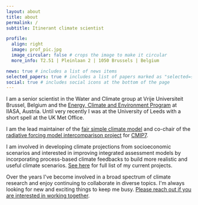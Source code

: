 ```yaml
---
layout: about
title: about
permalink: /
subtitle: Itinerant climate scientist

profile:
  align: right
  image: prof_pic.jpg
  image_circular: false # crops the image to make it circular
  more_info: T2.51 | Pleinlaan 2 | 1050 Brussels | Belgium

news: true # includes a list of news items
selected_papers: true # includes a list of papers marked as "selected={true}"
social: true # includes social icons at the bottom of the page
---
```


I am a senior scientist in the Water and Climate group at Vrije Universiteit Brussel, Belgium and
the [Energy, Climate and Environment Program](https://iiasa.ac.at/programs/ece) at IIASA, Austria. Until very recently I was at the University of Leeds with a short spell at the UK Met Office.

I am the lead maintainer of the [fair simple climate model](https://docs.fairmodel.net) and co-chair of the 
[radiative forcing model intercomparison project](https://rfmip.leeds.ac.uk) for [CMIP7](https://wcrp-cmip.org/cmip7/).

I am involved in developing climate projections from socioeconomic scenarios and interested in
improving integrated assessment models by incorporating process-based climate feedbacks to build more realistic and useful climate scenarios. [See here](projects/) for full list of my current projects.

Over the years I've become involved in a broad spectrum of climate research and enjoy continuing to collaborate
in diverse topics. I'm always looking for new and exciting things to keep me busy.
[Please reach out if you are interested in working together](contact/).